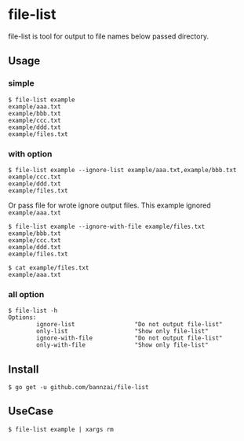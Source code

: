 # file-list
file-list is tool for output to file names below passed directory.

## Usage
### simple

```
$ file-list example
example/aaa.txt
example/bbb.txt
example/ccc.txt
example/ddd.txt
example/files.txt
```

### with option

```
$ file-list example --ignore-list example/aaa.txt,example/bbb.txt
example/ccc.txt
example/ddd.txt
example/files.txt
```

Or pass file for wrote ignore output files.
This example ignored `example/aaa.txt`
```
$ file-list example --ignore-with-file example/files.txt
example/bbb.txt
example/ccc.txt
example/ddd.txt
example/files.txt

$ cat example/files.txt
example/aaa.txt
```

### all option

```
$ file-list -h
Options:
        ignore-list                 "Do not output file-list"
        only-list                   "Show only file-list"
        ignore-with-file            "Do not output file-list"
        only-with-file              "Show only file-list"

```

## Install

```
$ go get -u github.com/bannzai/file-list
```

## UseCase

```
$ file-list example | xargs rm
```
